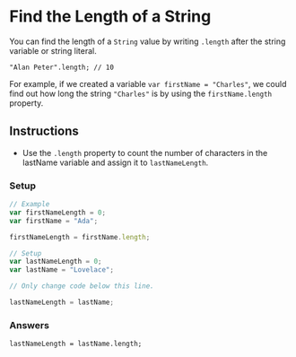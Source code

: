 # Find the Length of a String

You can find the length of a `String` value by writing `.length` after
the string variable or string literal.

`"Alan Peter".length; // 10`

For example, if we created a variable `var firstName = "Charles"`, we
could find out how long the string `"Charles"` is by using the
`firstName.length` property.

## Instructions
 - Use the `.length` property to count the number of characters in
  the lastName variable and assign it to `lastNameLength`.

### Setup

```javascript
// Example
var firstNameLength = 0;
var firstName = "Ada";

firstNameLength = firstName.length;

// Setup
var lastNameLength = 0;
var lastName = "Lovelace";

// Only change code below this line.

lastNameLength = lastName;
```

### Answers

`lastNameLength = lastName.length;`
